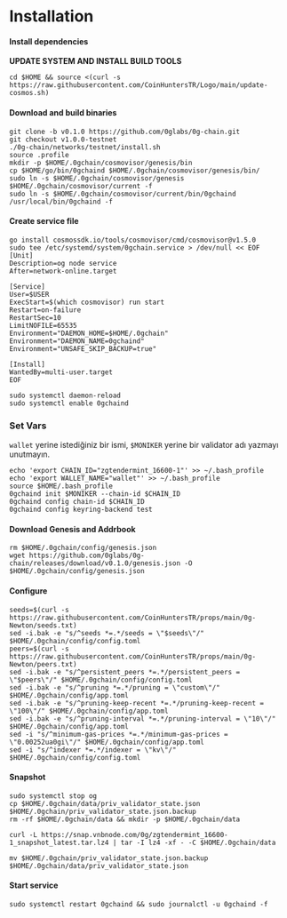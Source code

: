 # Installation

#### Install dependencies <a href="#install-dependencies" id="install-dependencies"></a>

**UPDATE SYSTEM AND INSTALL BUILD TOOLS**

```
cd $HOME && source <(curl -s https://raw.githubusercontent.com/CoinHuntersTR/Logo/main/update-cosmos.sh)
```

#### Download and build binaries <a href="#download-and-build-binaries" id="download-and-build-binaries"></a>

```
git clone -b v0.1.0 https://github.com/0glabs/0g-chain.git
git checkout v1.0.0-testnet
./0g-chain/networks/testnet/install.sh
source .profile
mkdir -p $HOME/.0gchain/cosmovisor/genesis/bin
cp $HOME/go/bin/0gchaind $HOME/.0gchain/cosmovisor/genesis/bin/
sudo ln -s $HOME/.0gchain/cosmovisor/genesis $HOME/.0gchain/cosmovisor/current -f
sudo ln -s $HOME/.0gchain/cosmovisor/current/bin/0gchaind /usr/local/bin/0gchaind -f
```

#### Create service file

```
go install cosmossdk.io/tools/cosmovisor/cmd/cosmovisor@v1.5.0
sudo tee /etc/systemd/system/0gchain.service > /dev/null << EOF
[Unit]
Description=og node service
After=network-online.target
 
[Service]
User=$USER
ExecStart=$(which cosmovisor) run start
Restart=on-failure
RestartSec=10
LimitNOFILE=65535
Environment="DAEMON_HOME=$HOME/.0gchain"
Environment="DAEMON_NAME=0gchaind"
Environment="UNSAFE_SKIP_BACKUP=true"
 
[Install]
WantedBy=multi-user.target
EOF
```

```
sudo systemctl daemon-reload
sudo systemctl enable 0gchaind
```

### Set Vars

`wallet` yerine istediğiniz bir ismi, `$MONIKER` yerine bir validator adı yazmayı unutmayın. &#x20;

```
echo 'export CHAIN_ID="zgtendermint_16600-1"' >> ~/.bash_profile
echo 'export WALLET_NAME="wallet"' >> ~/.bash_profile
source $HOME/.bash_profile
0gchaind init $MONIKER --chain-id $CHAIN_ID
0gchaind config chain-id $CHAIN_ID
0gchaind config keyring-backend test 
```

#### Download Genesis and Addrbook

```
rm $HOME/.0gchain/config/genesis.json
wget https://github.com/0glabs/0g-chain/releases/download/v0.1.0/genesis.json -O $HOME/.0gchain/config/genesis.json
```

#### Configure

```
seeds=$(curl -s https://raw.githubusercontent.com/CoinHuntersTR/props/main/0g-Newton/seeds.txt)
sed -i.bak -e "s/^seeds *=.*/seeds = \"$seeds\"/" $HOME/.0gchain/config/config.toml
peers=$(curl -s https://raw.githubusercontent.com/CoinHuntersTR/props/main/0g-Newton/peers.txt)
sed -i.bak -e "s/^persistent_peers *=.*/persistent_peers = \"$peers\"/" $HOME/.0gchain/config/config.toml
sed -i.bak -e "s/^pruning *=.*/pruning = \"custom\"/" $HOME/.0gchain/config/app.toml
sed -i.bak -e "s/^pruning-keep-recent *=.*/pruning-keep-recent = \"100\"/" $HOME/.0gchain/config/app.toml
sed -i.bak -e "s/^pruning-interval *=.*/pruning-interval = \"10\"/" $HOME/.0gchain/config/app.toml
sed -i "s/^minimum-gas-prices *=.*/minimum-gas-prices = \"0.00252ua0gi\"/" $HOME/.0gchain/config/app.toml
sed -i "s/^indexer *=.*/indexer = \"kv\"/" $HOME/.0gchain/config/config.toml
```

#### Snapshot

```
sudo systemctl stop og
cp $HOME/.0gchain/data/priv_validator_state.json $HOME/.0gchain/priv_validator_state.json.backup
rm -rf $HOME/.0gchain/data && mkdir -p $HOME/.0gchain/data
```

```
curl -L https://snap.vnbnode.com/0g/zgtendermint_16600-1_snapshot_latest.tar.lz4 | tar -I lz4 -xf - -C $HOME/.0gchain/data
```

```
mv $HOME/.0gchain/priv_validator_state.json.backup $HOME/.0gchain/data/priv_validator_state.json
```

#### Start service

```
sudo systemctl restart 0gchaind && sudo journalctl -u 0gchaind -f
```
